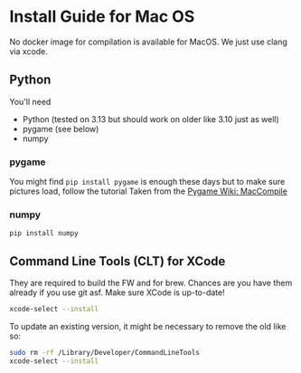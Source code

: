 # Install Guide for Mac OS

No docker image for compilation is available for MacOS. We just use clang via xcode. 

## Python
You'll need
* Python (tested on 3.13 but should work on older like 3.10 just as well)
* pygame (see below)
* numpy

### pygame
You might find `pip install pygame` is enough these days but to make sure pictures load, follow the tutorial Taken from the [Pygame Wiki: MacCompile](https://www.pygame.org/wiki/MacCompile)

### numpy
~~~
pip install numpy
~~~

## Command Line Tools (CLT) for XCode 
They are required to build the FW and for brew. Chances are you have them already if you use git asf. Make sure XCode is up-to-date!
~~~ zsh
xcode-select --install
~~~

To update an existing version, it might be necessary to remove the old like so: 
~~~ zsh
sudo rm -rf /Library/Developer/CommandLineTools
xcode-select --install
~~~

